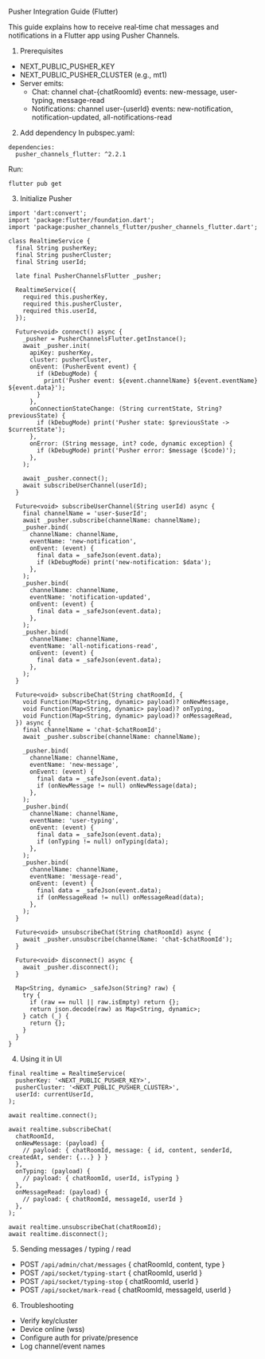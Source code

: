 Pusher Integration Guide (Flutter)

This guide explains how to receive real‑time chat messages and notifications in a Flutter app using Pusher Channels.

1) Prerequisites
- NEXT_PUBLIC_PUSHER_KEY
- NEXT_PUBLIC_PUSHER_CLUSTER (e.g., mt1)
- Server emits:
  - Chat: channel chat-{chatRoomId} events: new-message, user-typing, message-read
  - Notifications: channel user-{userId} events: new-notification, notification-updated, all-notifications-read

2) Add dependency
In pubspec.yaml:
```
dependencies:
  pusher_channels_flutter: ^2.2.1
```
Run:
```
flutter pub get
```

3) Initialize Pusher
```
import 'dart:convert';
import 'package:flutter/foundation.dart';
import 'package:pusher_channels_flutter/pusher_channels_flutter.dart';

class RealtimeService {
  final String pusherKey;
  final String pusherCluster;
  final String userId;

  late final PusherChannelsFlutter _pusher;

  RealtimeService({
    required this.pusherKey,
    required this.pusherCluster,
    required this.userId,
  });

  Future<void> connect() async {
    _pusher = PusherChannelsFlutter.getInstance();
    await _pusher.init(
      apiKey: pusherKey,
      cluster: pusherCluster,
      onEvent: (PusherEvent event) {
        if (kDebugMode) {
          print('Pusher event: ${event.channelName} ${event.eventName} ${event.data}');
        }
      },
      onConnectionStateChange: (String currentState, String? previousState) {
        if (kDebugMode) print('Pusher state: $previousState -> $currentState');
      },
      onError: (String message, int? code, dynamic exception) {
        if (kDebugMode) print('Pusher error: $message ($code)');
      },
    );

    await _pusher.connect();
    await subscribeUserChannel(userId);
  }

  Future<void> subscribeUserChannel(String userId) async {
    final channelName = 'user-$userId';
    await _pusher.subscribe(channelName: channelName);
    _pusher.bind(
      channelName: channelName,
      eventName: 'new-notification',
      onEvent: (event) {
        final data = _safeJson(event.data);
        if (kDebugMode) print('new-notification: $data');
      },
    );
    _pusher.bind(
      channelName: channelName,
      eventName: 'notification-updated',
      onEvent: (event) {
        final data = _safeJson(event.data);
      },
    );
    _pusher.bind(
      channelName: channelName,
      eventName: 'all-notifications-read',
      onEvent: (event) {
        final data = _safeJson(event.data);
      },
    );
  }

  Future<void> subscribeChat(String chatRoomId, {
    void Function(Map<String, dynamic> payload)? onNewMessage,
    void Function(Map<String, dynamic> payload)? onTyping,
    void Function(Map<String, dynamic> payload)? onMessageRead,
  }) async {
    final channelName = 'chat-$chatRoomId';
    await _pusher.subscribe(channelName: channelName);

    _pusher.bind(
      channelName: channelName,
      eventName: 'new-message',
      onEvent: (event) {
        final data = _safeJson(event.data);
        if (onNewMessage != null) onNewMessage(data);
      },
    );
    _pusher.bind(
      channelName: channelName,
      eventName: 'user-typing',
      onEvent: (event) {
        final data = _safeJson(event.data);
        if (onTyping != null) onTyping(data);
      },
    );
    _pusher.bind(
      channelName: channelName,
      eventName: 'message-read',
      onEvent: (event) {
        final data = _safeJson(event.data);
        if (onMessageRead != null) onMessageRead(data);
      },
    );
  }

  Future<void> unsubscribeChat(String chatRoomId) async {
    await _pusher.unsubscribe(channelName: 'chat-$chatRoomId');
  }

  Future<void> disconnect() async {
    await _pusher.disconnect();
  }

  Map<String, dynamic> _safeJson(String? raw) {
    try {
      if (raw == null || raw.isEmpty) return {};
      return json.decode(raw) as Map<String, dynamic>;
    } catch (_) {
      return {};
    }
  }
}
```

4) Using it in UI
```
final realtime = RealtimeService(
  pusherKey: '<NEXT_PUBLIC_PUSHER_KEY>',
  pusherCluster: '<NEXT_PUBLIC_PUSHER_CLUSTER>',
  userId: currentUserId,
);

await realtime.connect();

await realtime.subscribeChat(
  chatRoomId,
  onNewMessage: (payload) {
    // payload: { chatRoomId, message: { id, content, senderId, createdAt, sender: {...} } }
  },
  onTyping: (payload) {
    // payload: { chatRoomId, userId, isTyping }
  },
  onMessageRead: (payload) {
    // payload: { chatRoomId, messageId, userId }
  },
);

await realtime.unsubscribeChat(chatRoomId);
await realtime.disconnect();
```

5) Sending messages / typing / read
- POST `/api/admin/chat/messages` { chatRoomId, content, type }
- POST `/api/socket/typing-start` { chatRoomId, userId }
- POST `/api/socket/typing-stop` { chatRoomId, userId }
- POST `/api/socket/mark-read` { chatRoomId, messageId, userId }

6) Troubleshooting
- Verify key/cluster
- Device online (wss)
- Configure auth for private/presence
- Log channel/event names


